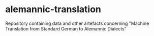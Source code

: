# alemannic-translation
Repository containing data and other artefacts concerning "Machine Translation from Standard German to Alemannic Dialects"
